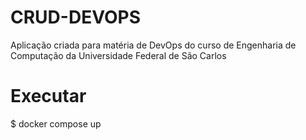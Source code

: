 # CRUD-DEVOPS
Aplicação criada para matéria de DevOps do curso de Engenharia de Computação da Universidade Federal de São Carlos


# Executar
$ docker compose up
